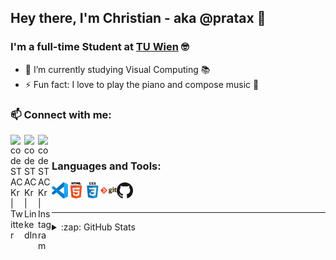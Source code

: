 ## Hey there, I'm Christian - aka @pratax 👋 

### I'm a full-time Student at [TU Wien][website] 🤓

- 🌱 I’m currently studying Visual Computing 📚
- ⚡ Fun fact: I love to play the piano and compose music 🎹

### 📫 Connect with me:

[<img align="left" alt="codeSTACKr | Twitter" width="22px" src="https://cdn.jsdelivr.net/npm/simple-icons@v3/icons/twitter.svg" />][twitter]
[<img align="left" alt="codeSTACKr | LinkedIn" width="22px" src="https://cdn.jsdelivr.net/npm/simple-icons@v3/icons/linkedin.svg" />][linkedin]
[<img align="left" alt="codeSTACKr | Instagram" width="22px" src="https://cdn.jsdelivr.net/npm/simple-icons@v3/icons/instagram.svg" />][instagram]

<br />

### Languages and Tools:

<img align="left" alt="Visual Studio Code" width="26px" src="https://raw.githubusercontent.com/github/explore/80688e429a7d4ef2fca1e82350fe8e3517d3494d/topics/visual-studio-code/visual-studio-code.png" />
<img align="left" alt="HTML5" width="26px" src="https://raw.githubusercontent.com/github/explore/80688e429a7d4ef2fca1e82350fe8e3517d3494d/topics/html/html.png" />
<img align="left" alt="CSS3" width="26px" src="https://raw.githubusercontent.com/github/explore/80688e429a7d4ef2fca1e82350fe8e3517d3494d/topics/css/css.png" />
<img align="left" alt="Git" width="26px" src="https://raw.githubusercontent.com/github/explore/80688e429a7d4ef2fca1e82350fe8e3517d3494d/topics/git/git.png" />
<img align="left" alt="GitHub" width="26px" src="https://raw.githubusercontent.com/github/explore/78df643247d429f6cc873026c0622819ad797942/topics/github/github.png" />

<br />
<br />

---

<details>
  <summary>:zap: GitHub Stats</summary>

  <img align="left" alt="pratax's GitHub Stats" src="https://github-readme-stats.vercel.app/api?username=pratax&show_icons=true&hide_border=true" />
  <img align="left" alt="pratax's GitHub Stats" src="https://github-readme-stats.vercel.app/api/top-langs/?username=pratax&layout=compact" />
  

</details>

[website]: https://www.tuwien.at/en/
[twitter]: https://twitter.com/ChriPratellesi
[instagram]: https://www.instagram.com/christianpratellesi/
[linkedin]: https://www.linkedin.com/in/christian-pratellesi-41a3671b2/

<!---
pratax/pratax is a ✨ special ✨ repository because its `README.md` (this file) appears on your GitHub profile.
You can click the Preview link to take a look at your changes.
--->
